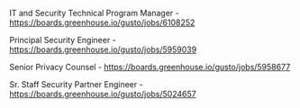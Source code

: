 IT and Security Technical Program Manager - https://boards.greenhouse.io/gusto/jobs/6108252

Principal Security Engineer - https://boards.greenhouse.io/gusto/jobs/5959039

Senior Privacy Counsel - https://boards.greenhouse.io/gusto/jobs/5958677

Sr. Staff Security Partner Engineer - https://boards.greenhouse.io/gusto/jobs/5024657

